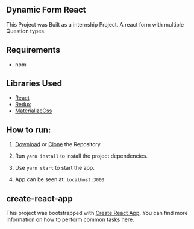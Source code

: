 ## Dynamic Form React 
This Project was Built as a internship Project. A react form with multiple Question types.

## Requirements
* npm

## Libraries Used
* [React](https://reactjs.org/)
* [Redux](http://redux.js.org/)
* [MaterializeCss](https://materializecss.com)

## How to run:
1. [Download](https://github.com/sagarchoudhary96/Dynamic-Form-react/archive/master.zip) or [Clone](https://github.com/sagarchoudhary96/Dynamic-Form-react.git) the Repository.
2. Run `yarn install` to install the project dependencies.

3. Use `yarn start` to start the app.

4. App can be seen at: `localhost:3000`

## create-react-app

This project was bootstrapped with [Create React App](https://github.com/facebookincubator/create-react-app). You can find more information on how to perform common tasks [here](https://github.com/facebookincubator/create-react-app/blob/master/packages/react-scripts/template/README.md).
